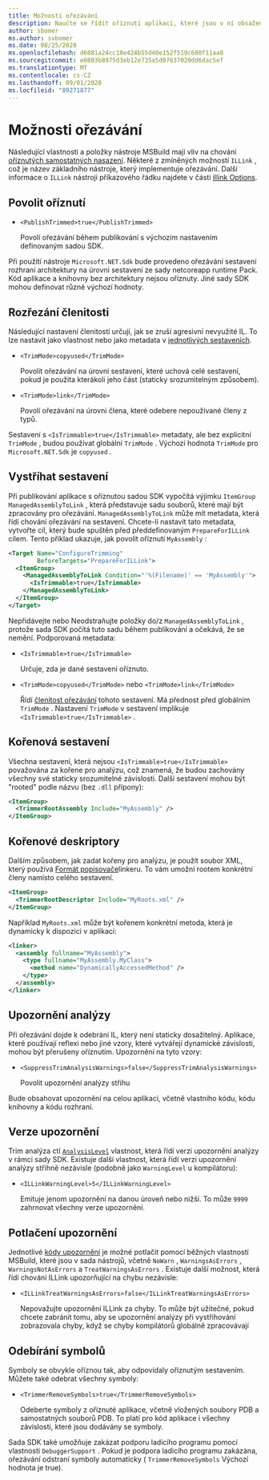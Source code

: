 ```yaml
---
title: Možnosti ořezávání
description: Naučte se řídit oříznutí aplikací, které jsou v ní obsažené.
author: sbomer
ms.author: svbomer
ms.date: 08/25/2020
ms.openlocfilehash: d6081a24cc18e424b55d40e152f519c680f11aa0
ms.sourcegitcommit: e0803b8975d3eb12e735a5d07637020dd6dac5ef
ms.translationtype: MT
ms.contentlocale: cs-CZ
ms.lasthandoff: 09/01/2020
ms.locfileid: "89271877"
---
```

# <a name="trimming-options"></a>Možnosti ořezávání

Následující vlastnosti a položky nástroje MSBuild mají vliv na chování [oříznutých samostatných nasazení](trim-self-contained.md). Některé z zmíněných možností `ILLink` , což je název základního nástroje, který implementuje ořezávání. Další informace o `ILLink` nástroji příkazového řádku najdete v části [illink Options](https://github.com/mono/linker/blob/master/docs/illink-options.md).

## <a name="enable-trimming"></a>Povolit oříznutí

- `<PublishTrimmed>true</PublishTrimmed>`

   Povolí ořezávání během publikování s výchozím nastavením definovaným sadou SDK.

Při použití nástroje `Microsoft.NET.Sdk` bude provedeno ořezávání sestavení rozhraní architektury na úrovni sestavení ze sady netcoreapp runtime Pack. Kód aplikace a knihovny bez architektury nejsou oříznuty. Jiné sady SDK mohou definovat různé výchozí hodnoty.

## <a name="trimming-granularity"></a>Rozřezání členitosti

Následující nastavení členitosti určují, jak se zruší agresivní nevyužité IL. To lze nastavit jako vlastnost nebo jako metadata v [jednotlivých sestaveních](#trimmed-assemblies).

- `<TrimMode>copyused</TrimMode>`

   Povolit ořezávání na úrovni sestavení, které uchová celé sestavení, pokud je použita kterákoli jeho část (staticky srozumitelným způsobem).

- `<TrimMode>link</TrimMode>`

    Povolí ořezávání na úrovni člena, které odebere nepoužívané členy z typů.

Sestavení s `<IsTrimmable>true</IsTrimmable>` metadaty, ale bez explicitní `TrimMode` , budou používat globální `TrimMode` . Výchozí hodnota `TrimMode` pro `Microsoft.NET.Sdk` je `copyused` .

## <a name="trimmed-assemblies"></a>Vystříhat sestavení

Při publikování aplikace s oříznutou sadou SDK vypočítá výjimku `ItemGroup` `ManagedAssemblyToLink` , která představuje sadu souborů, které mají být zpracovány pro ořezávání. `ManagedAssemblyToLink` může mít metadata, která řídí chování ořezávání na sestavení. Chcete-li nastavit tato metadata, vytvořte cíl, který bude spuštěn před předdefinovaným `PrepareForILLink` cílem. Tento příklad ukazuje, jak povolit oříznutí `MyAssembly` :

```xml
<Target Name="ConfigureTrimming"
        BeforeTargets="PrepareForILLink">
  <ItemGroup>
    <ManagedAssemblyToLink Condition="'%(Filename)' == 'MyAssembly'">
      <IsTrimmable>true</IsTrimmable>
    </ManagedAssemblyToLink>
  </ItemGroup>
</Target>
```

Nepřidávejte nebo Neodstraňujte položky do/z `ManagedAssemblyToLink` , protože sada SDK počítá tuto sadu během publikování a očekává, že se nemění. Podporovaná metadata:

- `<IsTrimmable>true</IsTrimmable>`

  Určuje, zda je dané sestavení oříznuto.

- `<TrimMode>copyused</TrimMode>` nebo `<TrimMode>link</TrimMode>`

  Řídí [členitost ořezávání](#trimming-granularity) tohoto sestavení. Má přednost před globálním `TrimMode` . Nastavení `TrimMode` v sestavení implikuje `<IsTrimmable>true</IsTrimmable>` .

## <a name="root-assemblies"></a>Kořenová sestavení

Všechna sestavení, která nejsou `<IsTrimmable>true</IsTrimmable>` považována za kořene pro analýzu, což znamená, že budou zachovány všechny své staticky srozumitelné závislosti. Další sestavení mohou být "rooted" podle názvu (bez `.dll` přípony):

```xml
<ItemGroup>
  <TrimmerRootAssembly Include="MyAssembly" />
</ItemGroup>
```

## <a name="root-descriptors"></a>Kořenové deskriptory

Dalším způsobem, jak zadat kořeny pro analýzu, je použít soubor XML, který používá [Formát popisovače](https://github.com/mono/linker/blob/master/docs/data-formats.md#descriptor-format)linkeru. To vám umožní rootem konkrétní členy namísto celého sestavení.

```xml
<ItemGroup>
  <TrimmerRootDescriptor Include="MyRoots.xml" />
</ItemGroup>
```

Například `MyRoots.xml` může být kořenem konkrétní metoda, která je dynamicky k dispozici v aplikaci:

```xml
<linker>
  <assembly fullname="MyAssembly">
    <type fullname="MyAssembly.MyClass">
      <method name="DynamicallyAccessedMethod" />
    </type>
  </assembly>
</linker>
```

## <a name="analysis-warnings"></a>Upozornění analýzy

Při ořezávání dojde k odebrání IL, který není staticky dosažitelný. Aplikace, které používají reflexi nebo jiné vzory, které vytvářejí dynamické závislosti, mohou být přerušeny oříznutím. Upozornění na tyto vzory:

- `<SuppressTrimAnalysisWarnings>false</SuppressTrimAnalysisWarnings>`

    Povolit upozornění analýzy střihu

Bude obsahovat upozornění na celou aplikaci, včetně vlastního kódu, kódu knihovny a kódu rozhraní.

## <a name="warning-versions"></a>Verze upozornění

Trim analýza ctí [`AnalysisLevel`](../project-sdk/msbuild-props.md#analysislevel) vlastnost, která řídí verzi upozornění analýzy v rámci sady SDK. Existuje další vlastnost, která řídí verzi upozornění analýzy střihně nezávisle (podobně jako `WarningLevel` u kompilátoru):

- `<ILLinkWarningLevel>5</ILLinkWarningLevel>`

    Emituje jenom upozornění na danou úroveň nebo nižší. To může `9999` zahrnovat všechny verze upozornění.

## <a name="suppressing-warnings"></a>Potlačení upozornění

Jednotlivé [kódy upozornění](https://github.com/mono/linker/blob/master/docs/error-codes.md#warning-codes) je možné potlačit pomocí běžných vlastností MSBuild, které jsou v sada nástrojů, včetně `NoWarn` , `WarningsAsErrors` , `WarningsNotAsErrors` a `TreatWarningsAsErrors` . Existuje další možnost, která řídí chování ILLink upozorňující na chybu nezávisle:

- `<ILLinkTreatWarningsAsErrors>false</ILLinkTreatWarningsAsErrors>`

    Nepovažujte upozornění ILLink za chyby. To může být užitečné, pokud chcete zabránit tomu, aby se upozornění analýzy při vystřihování zobrazovala chyby, když se chyby kompilátorů globálně zpracovávají

## <a name="removing-symbols"></a>Odebírání symbolů

Symboly se obvykle oříznou tak, aby odpovídaly oříznutým sestavením. Můžete také odebrat všechny symboly:

- `<TrimmerRemoveSymbols>true</TrimmerRemoveSymbols>`

    Odeberte symboly z oříznuté aplikace, včetně vložených soubory PDB a samostatných souborů PDB. To platí pro kód aplikace i všechny závislosti, které jsou dodávány se symboly.

Sada SDK také umožňuje zakázat podporu ladicího programu pomocí vlastnosti `DebuggerSupport` . Pokud je podpora ladicího programu zakázána, ořezávání odstraní symboly automaticky ( `TrimmerRemoveSymbols` Výchozí hodnota je true).
